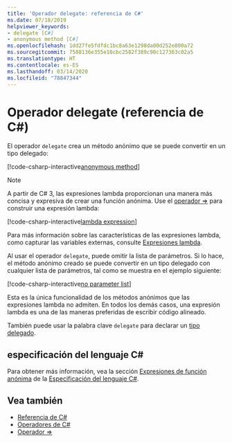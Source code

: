 ```yaml
---
title: 'Operador delegate: referencia de C#'
ms.date: 07/18/2019
helpviewer_keywords:
- delegate [C#]
- anonymous method [C#]
ms.openlocfilehash: 1dd27fe5fdfdc1bc8a63e1298da00d252e800a72
ms.sourcegitcommit: 7588136e355e10cbc2582f389c90c127363c02a5
ms.translationtype: HT
ms.contentlocale: es-ES
ms.lasthandoff: 03/14/2020
ms.locfileid: "78847344"
---
```

# <a name="delegate-operator-c-reference"></a>Operador delegate (referencia de C#)

El operador `delegate` crea un método anónimo que se puede convertir en un tipo delegado:

[!code-csharp-interactive[anonymous method](snippets/DelegateOperator.cs#AnonymousMethod)]

> [!NOTE]
> A partir de C# 3, las expresiones lambda proporcionan una manera más concisa y expresiva de crear una función anónima. Use el [operador =>](lambda-operator.md) para construir una expresión lambda:
>
> [!code-csharp-interactive[lambda expression](snippets/DelegateOperator.cs#Lambda)]
>
> Para más información sobre las características de las expresiones lambda, como capturar las variables externas, consulte [Expresiones lambda](../../programming-guide/statements-expressions-operators/lambda-expressions.md).

Al usar el operador `delegate`, puede omitir la lista de parámetros. Si lo hace, el método anónimo creado se puede convertir en un tipo delegado con cualquier lista de parámetros, tal como se muestra en el ejemplo siguiente:

[!code-csharp-interactive[no parameter list](snippets/DelegateOperator.cs#WithoutParameterList)]

Esta es la única funcionalidad de los métodos anónimos que las expresiones lambda no admiten. En todos los demás casos, una expresión lambda es una de las maneras preferidas de escribir código alineado.

También puede usar la palabra clave `delegate` para declarar un [tipo delegado](../builtin-types/reference-types.md#the-delegate-type).

## <a name="c-language-specification"></a>especificación del lenguaje C#

Para obtener más información, vea la sección [Expresiones de función anónima](~/_csharplang/spec/expressions.md#anonymous-function-expressions) de la [Especificación del lenguaje C#](~/_csharplang/spec/introduction.md).

## <a name="see-also"></a>Vea también

- [Referencia de C#](../index.md)
- [Operadores de C#](index.md)
- [Operador =>](lambda-operator.md)
